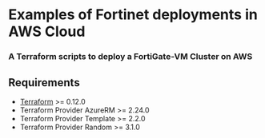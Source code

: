 # Examples of Fortinet deployments in AWS Cloud

### A Terraform scripts to deploy a FortiGate-VM Cluster on AWS

## Requirements
* [Terraform](https://learn.hashicorp.com/terraform/getting-started/install.html) >= 0.12.0
* Terraform Provider AzureRM >= 2.24.0
* Terraform Provider Template >= 2.2.0
* Terraform Provider Random >= 3.1.0


